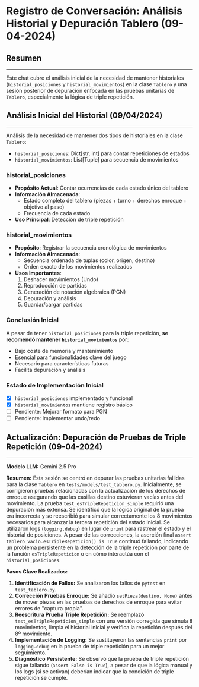 # Registro de Conversación: Análisis Historial y Depuración Tablero (09-04-2024)

## Resumen
---
Este chat cubre el análisis inicial de la necesidad de mantener historiales (`historial_posiciones` y `historial_movimientos`) en la clase `Tablero` y una sesión posterior de depuración enfocada en las pruebas unitarias de `Tablero`, especialmente la lógica de triple repetición.

## Análisis Inicial del Historial (09/04/2024)
---
Análisis de la necesidad de mantener dos tipos de historiales en la clase `Tablero`:
- `historial_posiciones`: Dict[str, int] para contar repeticiones de estados
- `historial_movimientos`: List[Tuple] para secuencia de movimientos

### historial_posiciones
- **Propósito Actual**: Contar ocurrencias de cada estado único del tablero
- **Información Almacenada**: 
  - Estado completo del tablero (piezas + turno + derechos enroque + objetivo al paso)
  - Frecuencia de cada estado
- **Uso Principal**: Detección de triple repetición

### historial_movimientos
- **Propósito**: Registrar la secuencia cronológica de movimientos
- **Información Almacenada**:
  - Secuencia ordenada de tuplas (color, origen, destino)
  - Orden exacto de los movimientos realizados
- **Usos Importantes**:
  1. Deshacer movimientos (Undo)
  2. Reproducción de partidas
  3. Generación de notación algebraica (PGN)
  4. Depuración y análisis
  5. Guardar/cargar partidas

### Conclusión Inicial
A pesar de tener `historial_posiciones` para la triple repetición, **se recomendó mantener `historial_movimientos`** por:
- Bajo coste de memoria y mantenimiento
- Esencial para funcionalidades clave del juego
- Necesario para características futuras
- Facilita depuración y análisis

### Estado de Implementación Inicial
- [x] `historial_posiciones` implementado y funcional
- [x] `historial_movimientos` mantiene registro básico
- [ ] Pendiente: Mejorar formato para PGN
- [ ] Pendiente: Implementar undo/redo

## Actualización: Depuración de Pruebas de Triple Repetición (09-04-2024)
---
**Modelo LLM:** Gemini 2.5 Pro

**Resumen:**
Esta sesión se centró en depurar las pruebas unitarias fallidas para la clase `Tablero` en `tests/models/test_tablero.py`. Inicialmente, se corrigieron pruebas relacionadas con la actualización de los derechos de enroque asegurando que las casillas destino estuvieran vacías antes del movimiento. La prueba `test_esTripleRepeticion_simple` requirió una depuración más extensa. Se identificó que la lógica original de la prueba era incorrecta y se reescribió para simular correctamente los 8 movimientos necesarios para alcanzar la tercera repetición del estado inicial. Se utilizaron logs (`logging.debug`) en lugar de `print` para rastrear el estado y el historial de posiciones. A pesar de las correcciones, la aserción final `assert tablero_vacio.esTripleRepeticion() is True` continuó fallando, indicando un problema persistente en la detección de la triple repetición por parte de la función `esTripleRepeticion` o en cómo interactúa con el `historial_posiciones`.

**Pasos Clave Realizados:**
1.  **Identificación de Fallos:** Se analizaron los fallos de `pytest` en `test_tablero.py`.
2.  **Corrección Pruebas Enroque:** Se añadió `setPieza(destino, None)` antes de mover piezas en las pruebas de derechos de enroque para evitar errores de "captura propia".
3.  **Reescritura Prueba Triple Repetición:** Se reemplazó `test_esTripleRepeticion_simple` con una versión corregida que simula 8 movimientos, limpia el historial inicial y verifica la repetición después del 8º movimiento.
4.  **Implementación de Logging:** Se sustituyeron las sentencias `print` por `logging.debug` en la prueba de triple repetición para un mejor seguimiento.
5.  **Diagnóstico Persistente:** Se observó que la prueba de triple repetición sigue fallando (`assert False is True`), a pesar de que la lógica manual y los logs (si se activan) deberían indicar que la condición de triple repetición se cumple. 